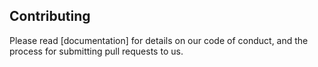 ## Contributing

Please read [documentation] for details on our code of conduct, and the process for submitting pull requests to us.